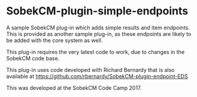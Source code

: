# SobekCM-plugin-simple-endpoints
A sample SobekCM plug-in which adds simple results and item endpoints.  This is provided as another sample plug-in, as these endpoints are likely to be added with the core system as well.

This plug-in requires the very latest code to work, due to changes in the SobekCM code base.

This plug-in uses code developed with Richard Bernardy that is also available at https://github.com/rbernardy/SobekCM-plugin-endpoint-EDS

This was developed at the SobekCM Code Camp 2017.
